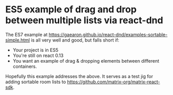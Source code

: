 # ES5 example of drag and drop between multiple lists via react-dnd

The ES7 example at https://gaearon.github.io/react-dnd/examples-sortable-simple.html
is all very well and good, but falls short if:

 * Your project is in ES5
 * You're still on react 0.13
 * You want an example of drag & dropping elements between different containers.

Hopefully this example addresses the above.  It serves as a test jig for adding
sortable room lists to https://github.com/matrix-org/matrix-react-sdk.